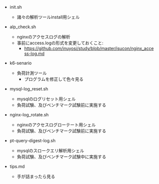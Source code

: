 - init.sh
  - 諸々の解析ツールinstall用シェル

- alp_check.sh
  - nginxのアクセスログの解析
  - 事前にaccess.logの形式を変更しておくこと:
    - https://github.com/inuyosi/study/blob/master/isucon/nginx_access-log.md

- k6-senario
  - 負荷計測ツール
    - プログラムを修正して色々見る

- mysql-log_reset.sh
  - mysqlのログリセット用シェル
  - 負荷試験、及びベンチマーク試験前に実施する

- nginx-log_rotate.sh
  - nginxのアクセスログローテート用シェル
  - 負荷試験、及びベンチマーク試験前に実施する
   
- pt-query-digest-log.sh
  - mysqlのスロークエリ解析用シェル
  - 負荷試験、及びベンチマーク試験中に実施する
 
- tips.md
  - 手が詰まったら見る
